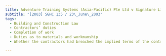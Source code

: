 ```yaml
---
title: Adventure Training Systems (Asia-Pacific) Pte Ltd v Signature Lifestyle Pte Ltd (Adventure 
subtitle: "[2003] SGHC 135 / 23\_June\_2003"
tags:
  - Building and Construction Law
  - Contractors’ duties
  - Completion of work
  - Duties as to materials and workmanship
  - Whether the contractors had breached the implied terms of the contract to supply equipment of a satisfactory quality and to carry out work with reasonable care and skill.

---
```


